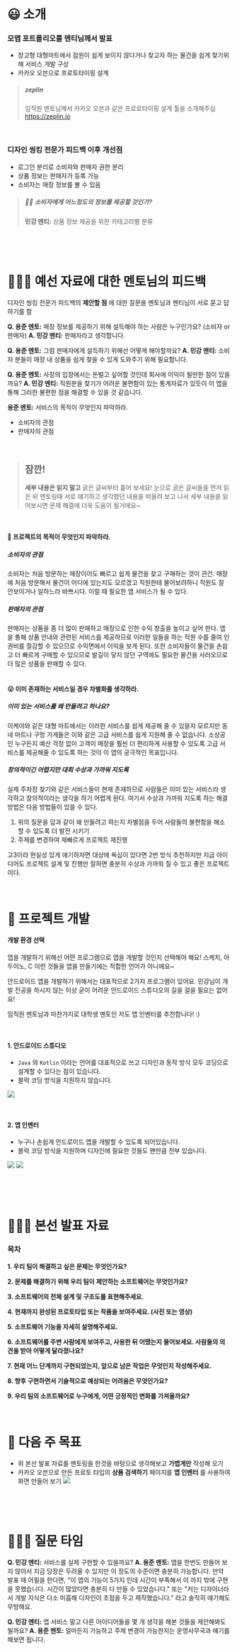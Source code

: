 # 😃 소개

### 모맵 포트폴리오를 멘티님께서 발표

- 창고형 대형마트에서 점원이 쉽게 보이지 않다거나 찾고자 하는 물건을 쉽게 찾기위해 서비스 개발 구상
- 카카오 오븐으로 프로토타이핑 설계

> ##### zeplin
>
> 임직원 멘토님께서 카카오 오븐과 같은 프로로타이핑 설계 툴을 소개해주심
> https://zeplin.io

<br>

### 디자인 씽킹 전문가 피드백 이후 개선점

- 로그인 분리로 소비자와 판매자 권한 분리
- 상품 정보는 판매자가 등록 가능
- 소비자는 매장 정보를 볼 수 있음

> ##### 🤷‍♀️ 소비자에게 어느정도의 정보를 제공할 것인가?
>
> **민강 멘티:** 상품 정보 제공을 위한 카테고리별 분류

<br><br><br>

# 👨🏻‍💼 예선 자료에 대한 멘토님의 피드백

디자인 씽킹 전문가 피드백의 **제안할 점** 에 대한 질문을 멘토님과 멘티님이 서로 묻고 답하기를 함

**Q. 용준 멘토:** 매장 정보를 제공하기 위해 설득해야 하는 사람은 누구인가요? (소비자 or 판매자)
**A. 민강 멘티:** 판매자라고 생각합니다.

**Q. 용준 멘토:** 그럼 판매자에게 설득하기 위해선 어떻게 해야할까요?
**A. 민강 멘티:** 소비자 분들이 매장 내 상품을 쉽게 찾을 수 있게 도와주기 위해 필요합니다.

**Q. 용준 멘토:** 사장의 입장에서는 돈벌고 싶어할 것인데 회사에 이익이 될만한 점이 있을까요?
**A. 민강 멘티:** 직원분을 찾기가 어려운 불편함이 있는 통계자료가 있듯이 이 앱을 통해 그러한 불편한 점을 해결할 수 있을 것 같습니다.

**용준 멘토:** 서비스의 목적이 무엇인지 파악하라.

- 소비자의 관점
- 판매자의 관점

<br>

> ## 잠깐!
>
> **세부 내용은 읽지 말고** 굵은 글씨부터 훑어 보세요!
> 눈으로 굵은 글씨들을 먼저 읽은 뒤 멘토링때 서로 얘기하고 생각했던 내용을 떠올려 보고 나서 세부 내용을 읽어보시면 문제 해결에 더욱 도움이 될거에요~

<br>

#### 👀 프로젝트의 목적이 무엇인지 파악하라.

##### 소비자의 관점

소비자는 처음 방문하는 매장이어도 빠르고 쉽게 물건을 찾고 구매하는 것이 관건.
매장에 처음 방문해서 물건이 어디에 있는지도 모르겠고 직원한테 물어보려하니 직원도 잘 안보이거나 일하느라 바쁘시다.
이럴 때 필요한 앱 서비스가 될 수 있다.
<br>

##### 판매자의 관점

판매자는 상품을 좀 더 많이 판매하고 매장으로 인한 수익 창출을 높이고 싶어 한다.
앱을 통해 상품 안내와 관련된 서비스를 제공하므로 이러한 일들을 하는 직원 수를 줄여 인권비를 절감할 수 있으므로 수익면에서 이익을 보게 된다.
또한 소비자들이 물건을 손쉽고 더 빠르게 구매할 수 있으므로 발길이 닿지 않던 구역에도 필요한 물건을 사러오므로 더 많은 상품을 판매할 수 있다.
<br><br>

#### 😮 이미 존재하는 서비스일 경우 차별화를 생각하라.

##### 이미 있는 서비스를 왜 만들려고 하나요?

이케야와 같은 대형 마트에서는 이러한 서비스를 쉽게 제공해 줄 수 있을지 모르지만 동네 마트나 구멍 가게들은 이와 같은 고급 서비스를 쉽게 지원해 줄 수 없습니다.
소상공인 누구든지 예산 걱정 없이 고객이 매장을 훨씬 더 편리하게 사용할 수 있도록 고급 서비스를 제공해줄 수 있도록 하는 것이 이 앱의 궁극적인 목표입니다.
<br>

##### 창의적이긴 어렵지만 대회 수상과 가까워 지도록

실제 주차장 찾기와 같은 서비스들이 현재 존재하므로 사람들은 이미 있는 서비스라 생각하고 창의적이라는 생각을 하기 어렵게 된다.
여기서 수상과 가까워 지도록 하는 해결 방법은 다음 방법들이 있을 수 있다.

1. 위의 질문을 답과 같이 왜 만들려고 하는지 차별점을 두어 사람들의 불편함을 해소할 수 있도록 더 발전 시키기
2. 주제를 변경하여 재빠르게 프로젝트 재진행

고3이라 현실성 있게 애기하자면 대상에 욕심이 있다면 2번 방식 추천하지만 지금 아이디어도 프로젝트 설계 및 진행만 잘하면 충분히 수상과 가까워 질 수 있고 좋은 프로젝트 이다.
<br><br><br>

# 📐 프로젝트 개발

#### 개발 환경 선택

앱을 개발하기 위해선 어떤 프로그램으로 앱을 개발할 것인지 선택해야 해요!
스케치, 아두이노, C 이런 것들을 앱을 만들기에는 적합한 언어가 아니에요~

안드로이드 앱을 개발하기 위해서는 대표적으로 2가지 프로그램이 있어요.
민강님이 개발 전공을 하시지 않는 이상 굳이 어려운 안드로이드 스튜디오의 길을 걸을 필요는 없어요!

임직원 멘토님과 마찬가지로 대학생 멘토인 저도 앱 인벤터를 추천합니다! :)

<br>

#### 1. 안드로이드 스튜디오

- `Java` 와 `Kotlin` 이라는 언어를 대표적으로 쓰고 디자인과 동작 방식 모두 코딩으로 설계할 수 있다는 점이 있습니다.
- 블럭 코딩 방식을 지원하지 않습니다.

![](Images/1-3.jpg)

<br>

#### 2. 앱 인벤터

- 누구나 손쉽게 안드로이드 앱을 개발할 수 있도록 되어있습니다.
- 블럭 코딩 방식을 지원하며 디자인에 필요한 것들도 왠만큼 전부 있습니다.

![](Images/1-2.PNG)
![](Images/1-1.PNG)

<br><br><br>

# 👩🏻‍💻 본선 발표 자료

### 목차

**1. 우리 팀이 해결하고 싶은 문제는 무엇인가요?**

**2. 문제를 해결하기 위해 우리 팀이 제안하는 소프트웨어는 무엇인가요?**

**3. 소프트웨어의 전체 설계 및 구조도를 표현해주세요.**

**4. 현재까지 완성된 프로토타입 또는 작품을 보여주세요. (사진 또는 영상)**

**5. 소프트웨어 기능을 자세히 설명해주세요.**

**6. 소프트웨어를 주변 사람에게 보여주고, 사용한 뒤 어땠는지 물어보세요. 사람들의 의견을 받아 어떻게 달라졌나요?**

**7. 현재 어느 단계까지 구현되었는지, 앞으로 남은 작업은 무엇인지 작성해주세요.**

**8. 향후 구현하면서 기술적으로 예상되는 어려움은 무엇인가요?**

**9. 우리 팀의 소프트웨어로 누구에게, 어떤 긍정적인 변화를 가져올까요?**
<br><br><br>

# 📝 다음 주 목표

- 위 본선 발표 자료를 멘토링을 한것을 바탕으로 생각해보고 **가볍게만** 작성해 오기
- 카카오 오븐으로 만든 프로토 타입의 **상품 검색하기** 페이지를 **앱 인벤터** 를 사용하여 화면 만들어 보기
  ![](Images/1-4.PNG)

<br><br><br>

# 🙋🏻‍♀️ 질문 타임

**Q. 민강 멘티:** 서비스를 실제 구현할 수 있을까요?
**A. 용준 멘토:** 앱을 한번도 만들어 보지 않아서 지금 당장은 두려울 수 있지만 이 정도의 수준이면 충분히 가능합니다.
만약 발표 때 어필을 한다면, "이 앱의 기능이 5가지 인데 시간이 부족해서 이 까지 밖에 구현을 못했습니다. 시간이 많았다면 충분히 다 만들 수 있었습니다." 또는 "저는 디자이너라서 개발 지식은 다소 미흡해 디자인이 초점을 두고 제작했습니다." 라고 솔직히 얘기해도 무방해요.

**Q. 민강 멘티:** 앱 서비스 말고 다른 아이디어들을 몇 개 생각을 해본 것들을 제안해봐도 될까요?
**A. 용준 멘토:** 얼마든지 가능하고 주제 변경이 가능한지는 운영사무국과 얘기를 해보면 됩니다.
